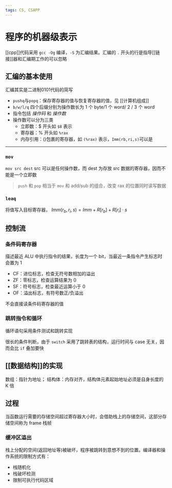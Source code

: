 ```yaml
---
tags: CS, CSAPP
---
```

# 程序的机器级表示

[[cpp]]代码采用 `gcc -Og` 编译，`-S` 为汇编结果。汇编的 `.` 开头的行是指导[[链接]]器和汇编期工作的可以忽略

## 汇编的基本使用

汇编其实是二进制0101代码的简写

- `pushq`与`popq`：保存寄存器的值与恢复寄存器的值，见 [[计算机组成]]
- `b/w/l/q` 四个后缀分别为操作数长为 1 个 byte/1 个 word/ 2 / 3 个 word
- 指令包括 *操作码* 和 *操作数*
- 操作数可以分为三类
  - 立即数：$ 开头如 `$8` 表示
  - 寄存器：% 开头如 `%rax`
  - 内存引用：()包裹的寄存器，如 `(%rax)` 表示，`Imm(rb,ri,s)`可以是

---

### `mov`

`mov src dest` src 可以是任何操作数，而 dest 为存放 src 数据的寄存器，因而不能是一个立即数

> `push` 和 `pop` 相当于 `mov` 和 add/sub 的组合，改变 rax 的位置同时读写数据

### `leaq`

将值写入目标寄存器， $Imm(r_b,r_i,s)=Imm+R[r_b]+R[r_i]\cdot s$

## 控制流

### 条件码寄存器

描述最近 ALU 中执行指令的结果，长度为一个 bit，当最近一条指令产生标志时会置为 1

- CF：进位标志，检查无符号数相加的溢出
- ZF：零标志，检查运算结果为 0
- SF：符号标志，检查最近运算小于 0
- OF：溢出标志，有符号数正/负溢出

不会直接读条件码寄存器的值

### 跳转指令和循环

循环语句采用条件测试和跳转实现

很长的条件判断，由于 `switch` 采用了跳转表的结构，运行时间与 case 无关，因而会比 `if` 叠加要快

## [[数据结构]]的实现

数组：指针为地址；
结构体：内存对齐，结构体元素起始地址必须是自身长度的 K 倍

## 过程

当函数运行需要的存储空间超过寄存器大小时，会借助栈上的存储空间，这部分存储空间称为 frame 栈帧

### 缓冲区溢出

栈上分配的空间(返回地址等)被破坏，程序被跳转到意想不到的位置。编译器和操作系统的限制方式有：

- 栈随机化
- 栈破坏检测
- 限制可执行代码区域
